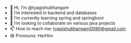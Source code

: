 - 👋 Hi, I’m @tyagishubhangam
- 👀 I’m interested in backend and databases
- 🌱 I’m currently learning spring and springboot
- 💞️ I’m looking to collaborate on various java projects
- 📫 How to reach me: tyagishubhangam0090@gmail.com
- 😄 Pronouns: He/Him
<!--- - ⚡ Fun fact: ... --->

<!---
tyagishubhangam/tyagishubhangam is a ✨ special ✨ repository because its `README.md` (this file) appears on your GitHub profile.
You can click the Preview link to take a look at your changes.
--->
